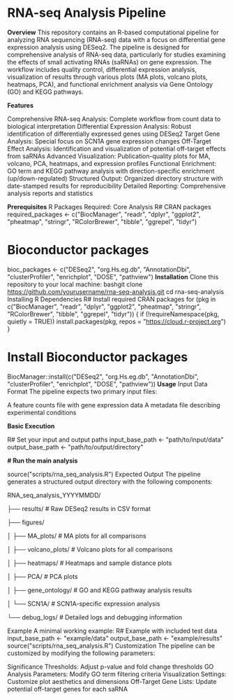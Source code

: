 # RNA-seq Analysis Pipeline
**Overview**
This repository contains an R-based computational pipeline for analyzing RNA sequencing (RNA-seq) data with a focus on differential gene expression analysis using DESeq2. The pipeline is designed for comprehensive analysis of RNA-seq data, particularly for studies examining the effects of small activating RNAs (saRNAs) on gene expression.
The workflow includes quality control, differential expression analysis, visualization of results through various plots (MA plots, volcano plots, heatmaps, PCA), and functional enrichment analysis via Gene Ontology (GO) and KEGG pathways.

**Features**

Comprehensive RNA-seq Analysis: Complete workflow from count data to biological interpretation
Differential Expression Analysis: Robust identification of differentially expressed genes using DESeq2
Target Gene Analysis: Special focus on SCN1A gene expression changes
Off-Target Effect Analysis: Identification and visualization of potential off-target effects from saRNAs
Advanced Visualization: Publication-quality plots for MA, volcano, PCA, heatmaps, and expression profiles
Functional Enrichment: GO term and KEGG pathway analysis with direction-specific enrichment (up/down-regulated)
Structured Output: Organized directory structure with date-stamped results for reproducibility
Detailed Reporting: Comprehensive analysis reports and statistics

**Prerequisites**
R Packages Required:
Core Analysis
R# CRAN packages
required_packages <- c("BiocManager", "readr", "dplyr", "ggplot2", "pheatmap", 
                      "stringr", "RColorBrewer", "tibble", "ggrepel", "tidyr")

# Bioconductor packages
bioc_packages <- c("DESeq2", "org.Hs.eg.db", "AnnotationDbi", "clusterProfiler", 
                  "enrichplot", "DOSE", "pathview")
**Installation**
Clone this repository to your local machine:
bashgit clone https://github.com/yourusername/rna-seq-analysis.git
cd rna-seq-analysis
Installing R Dependencies
R# Install required CRAN packages
for (pkg in c("BiocManager", "readr", "dplyr", "ggplot2", "pheatmap", 
             "stringr", "RColorBrewer", "tibble", "ggrepel", "tidyr")) {
  if (!requireNamespace(pkg, quietly = TRUE))
    install.packages(pkg, repos = "https://cloud.r-project.org")
}

# Install Bioconductor packages
BiocManager::install(c("DESeq2", "org.Hs.eg.db", "AnnotationDbi", 
                     "clusterProfiler", "enrichplot", "DOSE", "pathview"))
**Usage**
Input Data Format
The pipeline expects two primary input files:

A feature counts file with gene expression data
A metadata file describing experimental conditions

**Basic Execution**

R# Set your input and output paths
input_base_path <- "path/to/input/data"
output_base_path <- "path/to/output/directory"

**# Run the main analysis**

source("scripts/rna_seq_analysis.R")
Expected Output
The pipeline generates a structured output directory with the following components:

RNA_seq_analysis_YYYYMMDD/

├── results/                       # Raw DESeq2 results in CSV format

├── figures/

│   ├── MA_plots/                  # MA plots for all comparisons

│   ├── volcano_plots/             # Volcano plots for all comparisons

│   ├── heatmaps/                  # Heatmaps and sample distance plots

│   ├── PCA/                       # PCA plots

│   ├── gene_ontology/             # GO and KEGG pathway analysis results

│   └── SCN1A/                     # SCN1A-specific expression analysis

└── debug_logs/                    # Detailed logs and debugging information



Example
A minimal working example:
R# Example with included test data
input_base_path <- "example/data"
output_base_path <- "example/results"
source("scripts/rna_seq_analysis.R")
Customization
The pipeline can be customized by modifying the following parameters:

Significance Thresholds: Adjust p-value and fold change thresholds
GO Analysis Parameters: Modify GO term filtering criteria
Visualization Settings: Customize plot aesthetics and dimensions
Off-Target Gene Lists: Update potential off-target genes for each saRNA
